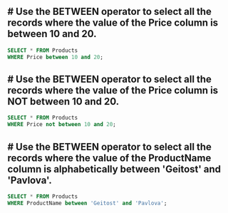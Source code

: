 ## # Use the BETWEEN operator to select all the records where the value of the Price column is between 10 and 20.


``` sql
SELECT * FROM Products
WHERE Price between 10 and 20;
```

## # Use the BETWEEN operator to select all the records where the value of the Price column is NOT between 10 and 20.


``` sql
SELECT * FROM Products
WHERE Price not between 10 and 20;
```

## # Use the BETWEEN operator to select all the records where the value of the ProductName column is alphabetically between 'Geitost' and 'Pavlova'.


``` sql
SELECT * FROM Products
WHERE ProductName between 'Geitost' and 'Pavlova';
```

